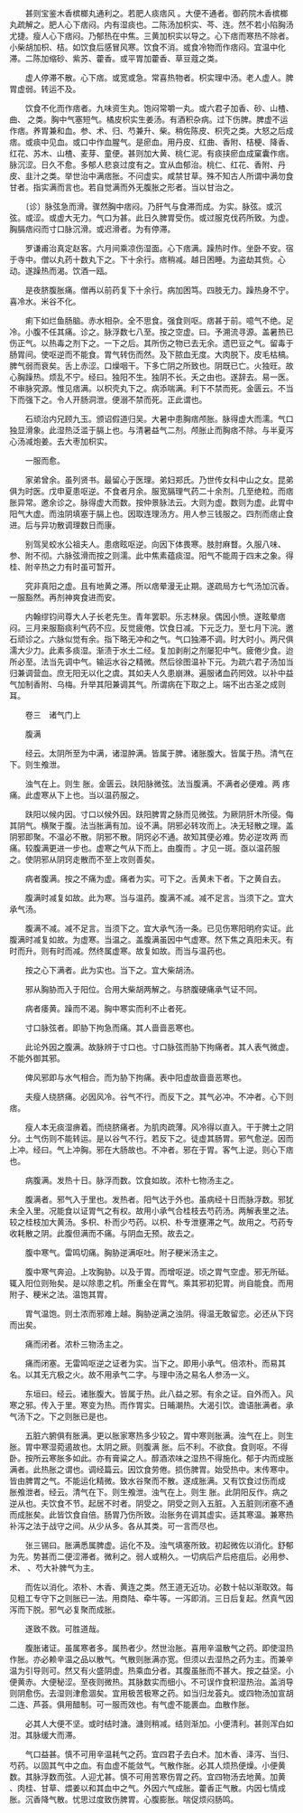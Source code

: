 <!-- { "loadSidebar": true } -->
　　甚则宝鉴木香槟榔丸通利之。若肥人痰痞风 。大便不通者。御药院木香槟榔丸疏解之。肥人心下痞闷。内有湿痰也。二陈汤加枳实、芩、连。然不若小陷胸汤尤捷。瘦人心下痞闷。乃郁热在中焦。三黄加枳实以导之。心下痞而寒热不除者。小柴胡加枳、桔。如饮食后感冒风寒。饮食不消。或食冷物而作痞闷。宜温中化滞。二陈加缩砂、紫苏、藿香。或平胃加藿香、草豆蔻之类。

　　虚人停滞不散。心下痞。或宽或急。常喜热物者。枳实理中汤。老人虚人。脾胃虚弱。转运不及。

　　饮食不化而作痞者。九味资生丸。饱闷常嚼一丸。或六君子加香、砂、山楂、曲、 之类。胸中气塞短气。橘皮枳实生姜汤。有酒积杂病。过下伤脾。脾虚不运作痞。养胃兼和血。参、术、归、芍兼升、柴。稍佐陈皮、枳壳之类。大怒之后成痞。或痰中见血。或口中作血腥气。是瘀血。用丹皮、红曲、香附、桔梗、降香、红花、苏木、山楂、麦芽、童便。甚则加大黄、桃仁泥。有痰挟瘀血成窠囊作痞。脉沉涩。日久不愈。多郁人悲哀过度有之。宜从血郁治。桃仁、红花、香附、丹皮、韭汁之类。举世治中满痞胀。不问虚实。咸禁甘草。殊不知古人所谓中满勿食甘者。指实满而言也。若自觉满而外无腹胀之形者。当以甘治之。

　　〔诊〕脉弦急而滑。骤然胸中痞闷。乃肝气与食滞而成。为实。脉弦。或沉弦。或涩。或虚大无力。气口为甚。此日久脾胃受伤。或过服克伐药所致。为虚。胸膈痞闷而寸口脉沉滑。或迟滑者。为有停滞。

　　罗谦甫治真定赵客。六月间乘凉伤湿面。心下痞满。躁热时作。坐卧不安。宿于寺中。僧以丸药十数丸下之。下十余行。痞稍减。越日困睡。为盗劫其赀。心动。遂躁热而渴。饮酒一瓯。

　　是夜脐腹胀痛。僧再以前药复下十余行。病加困笃。四肢无力。躁热身不宁。喜冷水。米谷不化。

　　痢下如烂鱼肠脑。赤水相杂。全不思食。强食则呕。痞甚于前。噫气不绝。足 冷。小腹不任其痛。诊之。脉浮数七八至。按之空虚。曰。予溯流寻源。盖暑热已伤正气。以热毒之剂下之。一下之后。其所伤之物已去无余。遗巴豆之气。留毒于肠胃间。使呕逆而不能食。胃气转伤而然。及下脓血无度。大肉脱下。皮毛枯槁。脾气弱而衰矣。舌上赤涩。口燥咽干。下多亡阴之所致也。阴既已亡。火独旺。故心胸躁热。烦乱不宁。经曰。独阳不生。独阴不长。夭之由也。遂辞去。易一医。不审脉究源。惟见痞满。以枳壳丸下之。病添喘满。利下不禁而死。金匮云。不当下而强下之。令人开肠洞泄。便溺不禁而死。正此谓也。

　　石顽治内兄顾九玉。颁诏假道归吴。大暑中患胸痞颅胀。脉得虚大而濡。气口独显滑象。此湿热泛滥于膈上也。与清暑益气二剂。颅胀止而胸痞不除。与半夏泻心汤减炮姜。去大枣加枳实。

　　一服而愈。

　　家弟曾余。虽列贤书。最留心于医理。弟妇郑氏。乃世传女科中山之女。昆弟俱为时医。戊申夏患呕逆。不食者月余。服宽膈理气药二十余剂。几至绝粒。而痞胀异常。邀余诊之。脉得虚大而数。按仲景脉法云。大则为虚。数则为虚。此胃中阳气大虚。而浊阴填塞于膈上也。因取连理汤方。用人参三钱服之。四剂而痞止食进。后与异功散调理数日而康。

　　别驾吴蛟水公祖夫人。患痞眩呕逆。向因下体畏寒。肢肘麻瞀。久服八味、参、附不彻。六脉弦滑而按之则濡。此中焦素蕴痰湿。阳气不能周于四末之象。得桂、附辛热之力有时虽可暂开。

　　究非真阳之虚。且有地黄之滞。所以痞晕漫无止期。遂疏局方七气汤加沉香。一服豁然。再剂神爽食进而安。

　　内翰缪钧间尊大人子长老先生。青年罢职。乐志林泉。偶因小愤。遂眩晕痞闷。三月来服豁痰利气药不应。反觉疲倦。饮食日减。下元乏力。至七月下浣。邀石顽诊之。六脉似觉有余。指下略无冲和之气。气口独滞不调。时大时小。两尺俱濡大少力。此素多痰湿。渐渍于水土二经。复加剥削之剂屡犯中气。疲倦少食。迨所必至。法当先调中气。输运水谷之精微。然后徐图温补下元。为疏六君子汤加当归兼调营血。庶无阳无以化之虞。其如夫人久患崩淋。遍服诸血药罔效。以补中益气加制香附、乌梅。升举其阳兼调其气。所谓病在下取之上。端不出古圣之成则耳。

　　卷三　诸气门上

　　腹满

　　经云。太阴所至为中满，诸湿肿满。皆属于脾。诸胀腹大。皆属于热。清气在下。则生飧泄。

　　浊气在上。则生 胀。金匮云。趺阳脉微弦。法当腹满。不满者必便难。两 疼痛。此虚寒从下上也。当以温药服之。

　　趺阳以候内因。寸口以候外因。趺阳脾胃之脉而见微弦。为厥阴肝木所侵。侮其阴气。横聚于腹。法当胀满有加。设不满。阴邪必转攻而上。决无轻散之理。盖阴邪即聚。不温必不散。阴邪不散。阴窍必不通。故知其便必难。势必逆攻两 而痛。较腹满更进一步也。虚寒之气从下而上。由腹而 。才见一斑。亟以温药服之。使阴邪从阴窍走散而不至上攻则善矣。

　　病者腹满。按之不痛为虚。痛者为实。可下之。舌黄未下者。下之黄自去。

　　腹满时减复如故。此为寒。当与温药。腹满不减。减不足言。当须下之。宜大承气汤。

　　腹满不减。减不足言。当须下之。宜大承气汤一条。已见伤寒阳明府实证。此腹满时减复如故。为虚寒。当温之。盖腹满虽因中气虚寒。然下焦之真阳未灭。有时而升。则有时而减。然终属虚寒。故复如故。而当与温药也。

　　按之心下满者。此为实也。当下之。宜大柴胡汤。

　　邪从胸胁而入于阳位。合用大柴胡两解之。与脐腹硬痛承气证不同。

　　病者痿黄。躁而不渴。胸中寒实而利不止者死。

　　寸口脉弦者。即胁下拘急而痛。其人啬啬恶寒也。

　　此论外因之腹满。故脉辨于寸口也。寸口脉弦而胁下拘痛者。其人表气微虚。不能外御其邪。

　　俾风邪即与水气相合。而为胁下拘痛。表中阳虚故啬啬恶寒也。

　　夫瘦人绕脐痛。必因风冷。谷气不行。而反下之。其气必冲。不冲者。心下则痞。

　　瘦人本无痰湿痹着。而绕脐痛者。为肌肉疏薄。风冷得以直入。干于脾土之阴分。土气伤则不能转运。是以谷气不行。若反下之。徒虚其肠胃。邪气愈逆。因而上冲。经曰。气上冲胸。邪在大肠故也。不冲者。邪在于胃。客气上逆。则心下痞也。

　　病腹满。发热十日。脉浮而数。饮食如故。浓朴七物汤主之。

　　腹满者。邪气入于里也。发热者。阳气达于外也。虽病经十日而脉浮数。邪犹未全入里。况能食以证胃气之有权。故用小承气合桂枝去芍药汤。两解表里之法。较之桂枝加大黄汤。多枳、朴而少芍药。以枳、朴专泄壅滞之气。故用之。芍药专收耗散之阴。此腹但满而不痛。与阴血无预。故去之。

　　腹中寒气。雷鸣切痛。胸胁逆满呕吐。附子粳米汤主之。

　　腹中寒气奔迫。上攻胸胁。以及于胃。而增呕逆。顷之胃气空虚。邪无所砥。辄入阳位则殆矣。是以除患之机。所重全在胃气。乘其邪初犯胃。尚自能食。而用附子、粳米之法。温饱其胃。

　　胃气温饱。则土浓而邪难上越。胸胁逆满之浊阴。得温无敢留恋。必还从下窍而出矣。

　　痛而闭者。浓朴三物汤主之。

　　痛而闭塞。无雷鸣呕逆之证者为实。当下之。即用小承气。倍浓朴。而易其名。以其无亢极之火。故不用承气二字。与理中汤之易名人参汤一义。

　　东垣曰。经云。诸胀腹大。皆属于热。此八益之邪。有余之证。自外而入。风寒之邪。传入于里。寒变为热。而作胃实。日晡潮热。大渴引饮。谵语胀满者。承气汤下之。下之则胀已是也。

　　五脏六腑俱有胀满。更以胀家寒热多少较之。胃中寒则胀满。浊气在上。则生 胀。胃中寒湿菀遏故也。太阴之厥。则腹满 胀。后不利。不欲食。食则呕。不得卧。按所云寒胀多如此。亦有膏粱之人。醇酒浓味之湿热不得施化。郁于内而成胀满者。此热胀之谓也。调经篇云。因饮食劳倦。损伤脾胃。始受热中。末传寒中。皆由脾胃之气。不能运化精微。致水谷聚而不散。遂成胀满。又有饮食过伤而成 胀飧泄者。经云。清气在下。则生飧泄。浊气在上。则生 胀。此阴阳反作。病之逆从也。夫饮食不节。起居不时者。阴受之。阴受之则入五脏。入五脏则闭塞不通而成胀矣。此皆饮食自倍。肠胃乃伤所致。治胀务在调其虚实。适其寒温。兼寒热补泻之法于战守之间。从少从多。各从其类。可一言而尽也。

　　张三锡曰。胀满悉属脾虚。运化不及。浊气填塞所致。初起微佐以消化。舒郁为先。势甚而二便涩滞者。微利之。弱人或稍久。一切病后产后疮疽后。必用参、术、 、芍大补脾气为主。

　　而佐以消化。浓朴、木香、黄连之类。然王道无近功。必数十帖以渐取效。每见粗工专守下之则胀已一法。用商陆、牵牛等。一泻即消。三日后复起。然真气因泻而下脱。邪气必复聚而成胀。

　　遂致不救。可胜道哉。

　　腹胀诸证。虽属寒者多。属热者少。然世治胀。喜用辛温散气之药。即使湿热作胀。亦必赖辛温之品以散气。气散则胀满亦宽。但须以去湿热之药为主。而兼辛温为引导则可。然又有火盛阴虚。热乘血分者。其腹虽胀而不甚大。按之益坚。小便黄赤。大便秘涩。至夜则微热。其脉数实而细小。不可误作食积湿热治。盖消导则阴愈伤。去湿则津愈涸矣。宜用极苦极寒之药。如当归龙荟丸。或四物汤加宣胡二连、芦荟。俱用醋制。可一服而效也。有气虚不能裹血。血散作胀。

　　必其人大便不坚。或时结时溏。溏则稍减。结则渐加。小便清利。甚则浑白如泔。其脉缓大而滞。

　　气口益甚。慎不可用辛温耗气之药。宜四君子去白术。加木香、泽泻、当归、芍药。以固其气中之血。有血虚不能敛气。气散作胀。必其人烦热便燥。小便黄数。其脉浮数而弦。人迎尤甚。慎不可用苦寒伤胃之药。宜四物汤去地黄。加黄 、肉桂、甘草、煨姜以和其血中之气。外因六气成胀。藿香正气散。内因七情成胀。沉香降气散。忧思过度致伤脾胃。心腹膨胀。喘促烦闷肠鸣。

